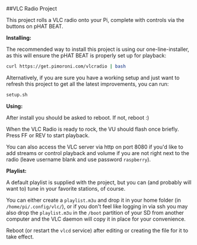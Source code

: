 ##VLC Radio Project

This project rolls a VLC radio onto your Pi, complete with controls via the buttons on pHAT BEAT.

**Installing:**

The recommended way to install this project is using our one-line-installer, as this will ensure the pHAT BEAT is properly set up for playback:

```bash
curl https://get.pimoroni.com/vlcradio | bash
```

Alternatively, if you are sure you have a working setup and just want to refresh this project to get all the latest improvements, you can run:

```bash
setup.sh
```

**Using:**

After install you should be asked to reboot. If not, reboot :)

When the VLC Radio is ready to rock, the VU should flash once briefly. Press FF or REV to start playback.

You can also access the VLC server via http on port 8080 if you'd like to add streams or control playback and volume if you are not right next to the radio (leave username blank and use password `raspberry`).

**Playlist:**

A default playlist is supplied with the project, but you can (and probably will want to) tune in your favorite stations, of course.

You can either create a `playlist.m3u` and drop it in your home folder (in `/home/pi/.config/vlc/`), or if you don't feel like logging in via ssh you may also drop the `playlist.m3u` in the `/boot` partition of your SD from another computer and the VLC daemon will copy it in place for your convenience.

Reboot (or restart the `vlcd` service) after editing or creating the file for it to take effect.
